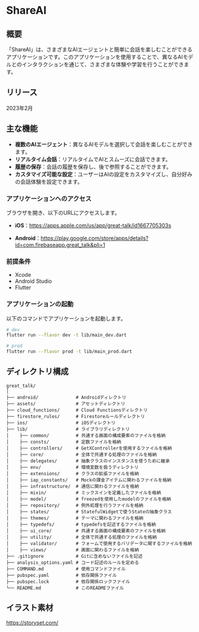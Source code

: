 # ShareAI

## 概要

「ShareAI」は、さまざまなAIエージェントと簡単に会話を楽しむことができるアプリケーションです。このアプリケーションを使用することで、異なるAIモデルとのインタラクションを通じて、さまざまな体験や学習を行うことができます。

## リリース

2023年2月

## 主な機能

- **複数のAIエージェント**：異なるAIモデルを選択して会話を楽しむことができます。
- **リアルタイム会話**：リアルタイムでAIとスムーズに会話できます。
- **履歴の保存**：会話の履歴を保存し、後で参照することができます。
- **カスタマイズ可能な設定**：ユーザーはAIの設定をカスタマイズし、自分好みの会話体験を設定できます。

### アプリケーションへのアクセス

ブラウザを開き、以下のURLにアクセスします。
- **iOS**：https://apps.apple.com/us/app/great-talk/id1667705303s

- **Android**：https://play.google.com/store/apps/details?id=com.firebaseapp.great_talk&pli=1

### 前提条件

- Xcode
- Android Studio
- Flutter

### アプリケーションの起動

以下のコマンドでアプリケーションを起動します。

```bash
# dev
flutter run --flavor dev -t lib/main_dev.dart

# prod
flutter run --flavor prod -t lib/main_prod.dart
```

## ディレクトリ構成

```
great_talk/
│
├── android/              # Androidディレクトリ
├── assets/               # アセットディレクトリ
├── cloud_functions/      # Cloud Functionsディレクトリ
├── firestore_rules/      # Firestoreルールディレクトリ
├── ios/                  # iOSディレクトリ
├── lib/                  # ライブラリディレクトリ
│    ├── common/          # 共通する画面の構成要素のファイルを格納
│    ├── consts/          # 定数ファイルを格納
│    ├── controllers/     # GetXControllerを使用するファイルを格納
│    ├── core/            # 全体で共通する処理のファイルを格納
│    ├── delegates/       # 抽象クラスのインスタンスを使うために継承
│    ├── env/             # 環境変数を扱うディレクトリ
│    ├── extensions/      # クラスの拡張ファイルを格納
│    ├── iap_constants/   # Mockの課金アイテムに関わるファイルを格納
│    ├── infrastructure/  # 通信に関わるファイルを格納
│    ├── mixin/           # ミックスインを定義したファイルを格納
│    ├── model/           # freezedを使用したmodelのファイルを格納
│    ├── repository/      # 例外処理を行うファイルを格納
│    ├── states/          # StatefulWidgetで使うStateの抽象クラス
│    ├── themes/          # テーマに関わるファイルを格納
│    ├── typedefs/        # typedefsを記述するファイルを格納
│    ├── ui_core/         # 共通する画面の構成要素のファイルを格納
│    ├── utility/         # 全体で共通する処理のファイルを格納
│    ├── validator/       # フォームで使用するバリデータに関するファイルを格納
│    ├── views/           # 画面に関わるファイルを格納
├── .gitignore            # Gitに含めないファイルを記述
├── analysis_options.yaml # コード記述のルールを定める
├── COMMAND.md            # 使用コマンドファイル
├── pubspec.yaml          # 依存関係ファイル
├── pubspec.lock          # 依存関係ロックファイル
└── README.md             # このREADMEファイル
```

## イラスト素材
https://storyset.com/